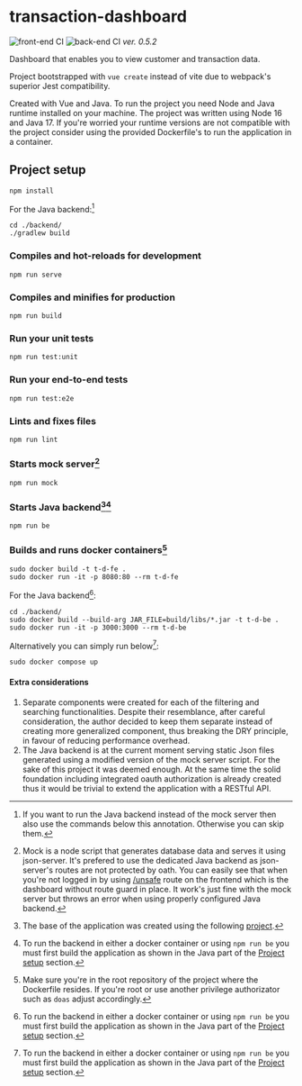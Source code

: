 # transaction-dashboard
![front-end CI](https://github.com/macborkow/transaction-dashboard/actions/workflows/node.js.yml/badge.svg)
![back-end CI](https://github.com/macborkow/transaction-dashboard/actions/workflows/gradle.yml/badge.svg)
*ver. 0.5.2*

Dashboard that enables you to view customer and transaction data.

Project bootstrapped with `vue create` instead of vite due to webpack's superior Jest compatibility.

Created with Vue and Java.
To run the project you need Node and Java runtime installed on your machine. The project was written using Node 16 and Java 17.
If you're worried your runtime versions are not compatible with the project consider using the provided Dockerfile's to run the application in a container.

## Project setup
```
npm install
```
For the Java backend:[^1]
```
cd ./backend/
./gradlew build
```

### Compiles and hot-reloads for development
```
npm run serve
```

### Compiles and minifies for production
```
npm run build
```

### Run your unit tests
```
npm run test:unit
```

### Run your end-to-end tests
```
npm run test:e2e
```

### Lints and fixes files
```
npm run lint
```

### Starts mock server[^2]
```
npm run mock
```

### Starts Java backend[^3][^4]
```
npm run be
```

### Builds and runs docker containers[^5]
```
sudo docker build -t t-d-fe .
sudo docker run -it -p 8080:80 --rm t-d-fe
```
For the Java backend[^4]:
```
cd ./backend/
sudo docker build --build-arg JAR_FILE=build/libs/*.jar -t t-d-be .
sudo docker run -it -p 3000:3000 --rm t-d-be
```
Alternatively you can simply run below[^4]:
```
sudo docker compose up
```

#### Extra considerations

1. Separate components were created for each of the filtering and searching functionalities. Despite their resemblance, after careful consideration, the author decided to keep them separate instead of creating more generalized component, thus breaking the DRY principle, in favour of reducing performance overhead.
2. The Java backend is at the current moment serving static Json files generated using a modified version of the mock server script. For the sake of this project it was deemed enough. At the same time the solid foundation including integrated oauth authorization is already created thus it would be trivial to extend the application with a RESTful API.

[^1]: If you want to run the Java backend instead of the mock server then also use the commands below this annotation. Otherwise you can skip them.
[^2]: Mock is a node script that generates database data and serves it using json-server.
  It's prefered to use the dedicated Java backend as json-server's routes are not protected by oath.
  You can easily see that when you're not logged in by using [/unsafe](http:localhost:8080/unsafe) route on the frontend which is the dashboard without route guard in place. It work's just fine with the mock server but throws an error when using properly configured Java backend.
[^3]: The base of the application was created using the following [project](https://github.com/auth0-developer-hub/api_spring_java_hello-world/).
[^4]: To run the backend in either a docker container or using `npm run be` you must first build the application as shown in the Java part of the [Project setup](#project-setup) section.
[^5]: Make sure you're in the root repository of the project where the Dockerfile resides. 
  If you're root or use another privilege authorizator such as `doas` adjust accordingly.
